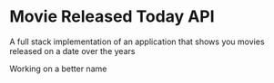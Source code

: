 # Movie Released Today API
A full stack implementation of an application that shows you movies released on a date over the years

Working on a better name